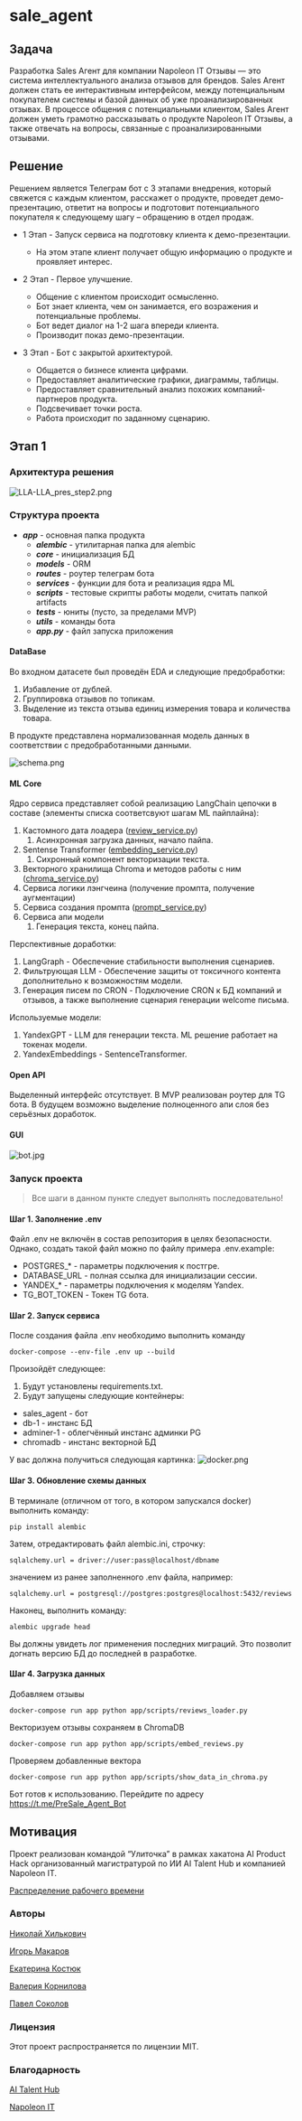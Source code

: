 # sale_agent
## Задача

Разработка Sales Агент для компании Napoleon IT Отзывы — это система интеллектуального анализа отзывов для брендов. 
Sales Агент должен стать ее интерактивным интерфейсом, между потенциальным покупателем системы и базой данных об уже 
проанализированных отзывах. В процессе общения с потенциальными клиентом, Sales Агент должен уметь грамотно рассказывать 
о продукте Napoleon IT Отзывы, а также отвечать на вопросы, связанные с проанализированными отзывами.

## Решение

Решением является Телеграм бот с 3 этапами внедрения, который свяжется с каждым клиентом, расскажет о продукте, 
проведет демо-презентацию, ответит на вопросы и подготовит потенциального покупателя к следующему шагу – обращению в 
отдел продаж.

- 1 Этап - Запуск сервиса на подготовку клиента к демо-презентации. 
  - На этом этапе клиент получает общую информацию о продукте и проявляет интерес.

- 2 Этап - Первое улучшение. 
  - Общение с клиентом происходит осмысленно. 
  - Бот знает клиента, чем он занимается, его возражения и потенциальные проблемы. 
  - Бот ведет диалог на 1-2 шага впереди клиента. 
  - Производит показ демо-презентации.

- 3 Этап - Бот с закрытой архитектурой. 
  - Общается о бизнесе клиента цифрами. 
  - Предоставляет аналитические графики, диаграммы, таблицы. 
  - Предоставляет сравнительный анализ похожих компаний-партнеров продукта. 
  - Подсвечивает точки роста. 
  - Работа происходит по заданному сценарию.

## Этап 1

### Архитектура решения
![LLA-LLA_pres_step2.png](readme_files%2FLLA-LLA_pres_step2.png)

### Структура проекта

- **_app_** - основная папка продукта
  - **_alembic_** - утилитарная папка для alembic
  - **_core_** - инициализация БД
  - **_models_** - ORM
  - **_routes_** - роутер телеграм бота
  - **_services_** - функции для бота и реализация ядра ML
  - **_scripts_** - тестовые скрипты работы модели, считать папкой artifacts
  - **_tests_** - юниты (пусто, за пределами MVP)
  - **_utils_** - команды бота
  - **_app.py_** - файл запуска приложения

#### DataBase
Во входном датасете был проведён EDA и следующие предобработки:
1. Избавление от дублей.
2. Группировка отзывов по топикам.
3. Выделение из текста отзыва единиц измерения товара и количества товара.

В продукте представлена нормализованная модель данных в соответствии с предобработанными данными.

![schema.png](readme_files%2Fschema.png)

#### ML Core
Ядро сервиса представляет собой реализацию LangChain цепочки в составе (элементы списка соответсвуют шагам ML пайплайна):
1. Кастомного дата лоадера ([review_service.py](app%2Fservices%2Freview_service.py))
   1. Асинхронная загрузка данных, начало пайпа.
2. Sentense Transformer ([embedding_service.py](app%2Fservices%2Fembedding_service.py))
   1. Сихронный компонент векторизации текста.
3. Векторного хранилища Chroma и методов работы с ним ([chroma_service.py](app%2Fservices%2Fchroma_service.py))
4. Сервиса логики лэнгчеина (получение промпта, получение аугментации)
5. Сервиса создания промпта ([prompt_service.py](app%2Fservices%2Fprompt_service.py))
6. Сервиса апи модели
   1. Генерация текста, конец пайпа.

Перспективные доработки:
1. LangGraph - Обеспечение стабильности выполнения сценариев.
2. Фильтрующая LLM - Обеспечение защиты от токсичного контента дополнительно к возможностям модели.
3. Генерация писем по CRON - Подключение CRON к БД компаний и отзывов, а также выполнение сценария генерации welcome письма.

Используемые модели:
1. YandexGPT - LLM для генерации текста. ML решение работает на токенах модели.
2. YandexEmbeddings - SentenceTransformer.

#### Open API
Выделенный интерфейс отсутствует. В MVP реализован роутер для TG бота. 
В будущем возможно выделение полноценного апи слоя без серьёзных доработок. 

#### GUI
![bot.jpg](readme_files%2Fbot.jpg)

### Запуск проекта
> Все шаги в данном пункте следует выполнять последовательно!
#### Шаг 1. Заполнение .env
Файл .env не включён в состав репозитория в целях безопасности. Однако, создать такой файл можно по файлу примера .env.example:
- POSTGRES_* - параметры подключения к постгре.
- DATABASE_URL - полная ссылка для инициализации сессии.
- YANDEX_* - параметры подключения к моделям Yandex.
- TG_BOT_TOKEN - Токен TG бота.

#### Шаг 2. Запуск сервиса
После создания файла .env необходимо выполнить команду 

`docker-compose --env-file .env up --build`

Произойдёт следующее:

1. Будут установлены requirements.txt.
2. Будут запущены следующие контейнеры:
- sales_agent - бот
- db-1 - инстанс БД
- adminer-1 - облегчённый инстанс админки PG
- chromadb - инстанс векторной БД

У вас должна получиться следующая картинка:
![docker.png](readme_files%2Fdocker.png)

#### Шаг 3. Обновление схемы данных
В терминале (отличном от того, в котором запускался docker) выполнить команду:

`pip install alembic`

Затем, отредактировать файл alembic.ini, строчку:

`sqlalchemy.url = driver://user:pass@localhost/dbname`

значением из ранее заполненного .env файла, например:

`sqlalchemy.url = postgresql://postgres:postgres@localhost:5432/reviews`

Наконец, выполнить команду:

`alembic upgrade head` 

Вы должны увидеть лог применения последних миграций. Это позволит догнать версию БД до последней в разработке.

#### Шаг 4. Загрузка данных

Добавляем отзывы

`docker-compose run app python app/scripts/reviews_loader.py`

Векторизуем отзывы сохраняем в ChromaDB

`docker-compose run app python app/scripts/embed_reviews.py`

Проверяем добавленные вектора

`docker-compose run app python app/scripts/show_data_in_chroma.py`

Бот готов к использованию. Перейдите по адресу https://t.me/PreSale_Agent_Bot

## Мотивация

Проект реализован командой “Улиточка” в рамках хакатона AI Product Hack организованный магистратурой по ИИ AI Talent Hub и компанией Napoleon IT.

[Распределение рабочего времени](https://wiki.yandex.ru/homepage/proekt-sale-agent/plan-zadach-i-vremeni/)

### Авторы

[Николай Хилькович](https://t.me/HIKKI010)

[Игорь Макаров](https://t.me/qeshtir)

[Екатерина Костюк](https://t.me/Jenova_13)

[Валерия Корнилова](https://t.me/va_vak)

[Павел Соколов](https://t.me/SPI_q)

### Лицензия

Этот проект распространяется по лицензии MIT.

### Благодарность

[AI Talent Hub](https://ai.itmo.ru/)

[Napoleon IT](https://napoleonit.ru/)
